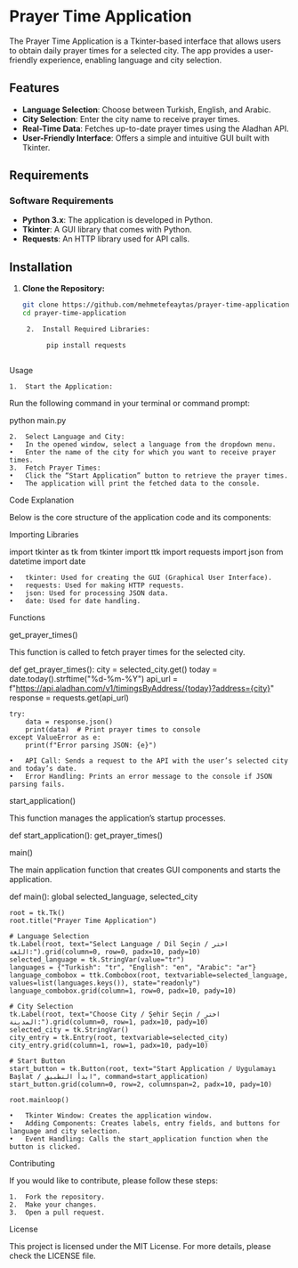 # Prayer Time Application

The Prayer Time Application is a Tkinter-based interface that allows users to obtain daily prayer times for a selected city. The app provides a user-friendly experience, enabling language and city selection.

## Features

- **Language Selection**: Choose between Turkish, English, and Arabic.
- **City Selection**: Enter the city name to receive prayer times.
- **Real-Time Data**: Fetches up-to-date prayer times using the Aladhan API.
- **User-Friendly Interface**: Offers a simple and intuitive GUI built with Tkinter.

## Requirements

### Software Requirements

- **Python 3.x**: The application is developed in Python.
- **Tkinter**: A GUI library that comes with Python.
- **Requests**: An HTTP library used for API calls.

## Installation

1. **Clone the Repository:**

   ```bash
   git clone https://github.com/mehmetefeaytas/prayer-time-application.git
   cd prayer-time-application

	2.	Install Required Libraries:

         pip install requests



Usage

	1.	Start the Application:
Run the following command in your terminal or command prompt:

python main.py


	2.	Select Language and City:
	•	In the opened window, select a language from the dropdown menu.
	•	Enter the name of the city for which you want to receive prayer times.
	3.	Fetch Prayer Times:
	•	Click the “Start Application” button to retrieve the prayer times.
	•	The application will print the fetched data to the console.

Code Explanation

Below is the core structure of the application code and its components:

Importing Libraries

import tkinter as tk
from tkinter import ttk
import requests
import json
from datetime import date

	•	tkinter: Used for creating the GUI (Graphical User Interface).
	•	requests: Used for making HTTP requests.
	•	json: Used for processing JSON data.
	•	date: Used for date handling.

Functions

get_prayer_times()

This function is called to fetch prayer times for the selected city.

def get_prayer_times():
    city = selected_city.get()
    today = date.today().strftime("%d-%m-%Y")
    api_url = f"https://api.aladhan.com/v1/timingsByAddress/{today}?address={city}"
    response = requests.get(api_url)
    
    try:
        data = response.json()
        print(data)  # Print prayer times to console
    except ValueError as e:
        print(f"Error parsing JSON: {e}")

	•	API Call: Sends a request to the API with the user’s selected city and today’s date.
	•	Error Handling: Prints an error message to the console if JSON parsing fails.

start_application()

This function manages the application’s startup processes.

def start_application():
    get_prayer_times()

main()

The main application function that creates GUI components and starts the application.

def main():
    global selected_language, selected_city

    root = tk.Tk()
    root.title("Prayer Time Application")
    
    # Language Selection
    tk.Label(root, text="Select Language / Dil Seçin / اختر اللغة:").grid(column=0, row=0, padx=10, pady=10)
    selected_language = tk.StringVar(value="tr")
    languages = {"Turkish": "tr", "English": "en", "Arabic": "ar"}
    language_combobox = ttk.Combobox(root, textvariable=selected_language, values=list(languages.keys()), state="readonly")
    language_combobox.grid(column=1, row=0, padx=10, pady=10)

    # City Selection
    tk.Label(root, text="Choose City / Şehir Seçin / اختر المدينة:").grid(column=0, row=1, padx=10, pady=10)
    selected_city = tk.StringVar()
    city_entry = tk.Entry(root, textvariable=selected_city)
    city_entry.grid(column=1, row=1, padx=10, pady=10)

    # Start Button
    start_button = tk.Button(root, text="Start Application / Uygulamayı Başlat / ابدأ التطبيق", command=start_application)
    start_button.grid(column=0, row=2, columnspan=2, padx=10, pady=10)

    root.mainloop()

	•	Tkinter Window: Creates the application window.
	•	Adding Components: Creates labels, entry fields, and buttons for language and city selection.
	•	Event Handling: Calls the start_application function when the button is clicked.

Contributing

If you would like to contribute, please follow these steps:

	1.	Fork the repository.
	2.	Make your changes.
	3.	Open a pull request.

License

This project is licensed under the MIT License. For more details, please check the LICENSE file.
